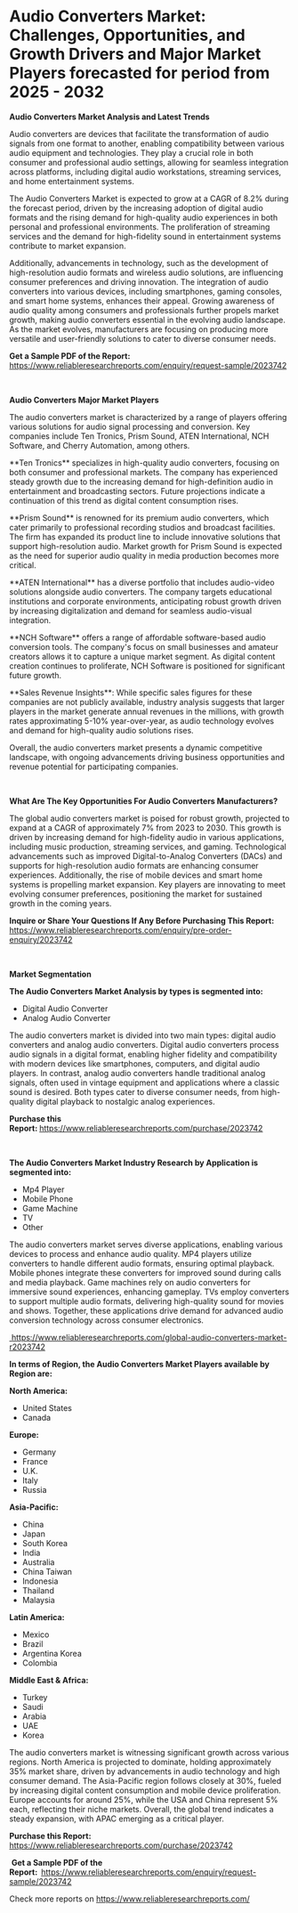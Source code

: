 <p><h1>Audio Converters Market: Challenges, Opportunities, and Growth Drivers and Major Market Players forecasted for period from 2025 - 2032</h1></p><p><strong>Audio Converters Market Analysis and Latest Trends</strong></p>
<p><p>Audio converters are devices that facilitate the transformation of audio signals from one format to another, enabling compatibility between various audio equipment and technologies. They play a crucial role in both consumer and professional audio settings, allowing for seamless integration across platforms, including digital audio workstations, streaming services, and home entertainment systems.</p><p>The Audio Converters Market is expected to grow at a CAGR of 8.2% during the forecast period, driven by the increasing adoption of digital audio formats and the rising demand for high-quality audio experiences in both personal and professional environments. The proliferation of streaming services and the demand for high-fidelity sound in entertainment systems contribute to market expansion. </p><p>Additionally, advancements in technology, such as the development of high-resolution audio formats and wireless audio solutions, are influencing consumer preferences and driving innovation. The integration of audio converters into various devices, including smartphones, gaming consoles, and smart home systems, enhances their appeal. Growing awareness of audio quality among consumers and professionals further propels market growth, making audio converters essential in the evolving audio landscape. As the market evolves, manufacturers are focusing on producing more versatile and user-friendly solutions to cater to diverse consumer needs.</p></p>
<p><strong>Get a Sample PDF of the Report:&nbsp;</strong> <a href="https://www.reliableresearchreports.com/enquiry/request-sample/2023742?utm_campaign=2463&utm_medium=2&utm_source=Github&utm_content=ia&utm_term=12022025&utm_id=audio-converters">https://www.reliableresearchreports.com/enquiry/request-sample/2023742</a></p>
<p>&nbsp;</p>
<p><strong>Audio Converters Major Market Players</strong></p>
<p><p>The audio converters market is characterized by a range of players offering various solutions for audio signal processing and conversion. Key companies include Ten Tronics, Prism Sound, ATEN International, NCH Software, and Cherry Automation, among others.</p><p>**Ten Tronics** specializes in high-quality audio converters, focusing on both consumer and professional markets. The company has experienced steady growth due to the increasing demand for high-definition audio in entertainment and broadcasting sectors. Future projections indicate a continuation of this trend as digital content consumption rises.</p><p>**Prism Sound** is renowned for its premium audio converters, which cater primarily to professional recording studios and broadcast facilities. The firm has expanded its product line to include innovative solutions that support high-resolution audio. Market growth for Prism Sound is expected as the need for superior audio quality in media production becomes more critical.</p><p>**ATEN International** has a diverse portfolio that includes audio-video solutions alongside audio converters. The company targets educational institutions and corporate environments, anticipating robust growth driven by increasing digitalization and demand for seamless audio-visual integration.</p><p>**NCH Software** offers a range of affordable software-based audio conversion tools. The company's focus on small businesses and amateur creators allows it to capture a unique market segment. As digital content creation continues to proliferate, NCH Software is positioned for significant future growth.</p><p>**Sales Revenue Insights**: While specific sales figures for these companies are not publicly available, industry analysis suggests that larger players in the market generate annual revenues in the millions, with growth rates approximating 5-10% year-over-year, as audio technology evolves and demand for high-quality audio solutions rises.</p><p>Overall, the audio converters market presents a dynamic competitive landscape, with ongoing advancements driving business opportunities and revenue potential for participating companies.</p></p>
<p>&nbsp;</p>
<p><strong>What Are The Key Opportunities For Audio Converters Manufacturers?</strong></p>
<p><p>The global audio converters market is poised for robust growth, projected to expand at a CAGR of approximately 7% from 2023 to 2030. This growth is driven by increasing demand for high-fidelity audio in various applications, including music production, streaming services, and gaming. Technological advancements such as improved Digital-to-Analog Converters (DACs) and supports for high-resolution audio formats are enhancing consumer experiences. Additionally, the rise of mobile devices and smart home systems is propelling market expansion. Key players are innovating to meet evolving consumer preferences, positioning the market for sustained growth in the coming years.</p></p>
<p><strong>Inquire or Share Your Questions If Any Before Purchasing This Report:</strong> <a href="https://www.reliableresearchreports.com/enquiry/pre-order-enquiry/2023742?utm_campaign=2463&utm_medium=2&utm_source=Github&utm_content=ia&utm_term=12022025&utm_id=audio-converters">https://www.reliableresearchreports.com/enquiry/pre-order-enquiry/2023742</a></p>
<p>&nbsp;</p>
<p><strong>Market Segmentation</strong></p>
<p><strong>The Audio Converters Market Analysis by types is segmented into:</strong></p>
<p><ul><li>Digital Audio Converter</li><li>Analog Audio Converter</li></ul></p>
<p><p>The audio converters market is divided into two main types: digital audio converters and analog audio converters. Digital audio converters process audio signals in a digital format, enabling higher fidelity and compatibility with modern devices like smartphones, computers, and digital audio players. In contrast, analog audio converters handle traditional analog signals, often used in vintage equipment and applications where a classic sound is desired. Both types cater to diverse consumer needs, from high-quality digital playback to nostalgic analog experiences.</p></p>
<p><strong>Purchase this Report:&nbsp;</strong><a href="https://www.reliableresearchreports.com/purchase/2023742?utm_campaign=2463&utm_medium=2&utm_source=Github&utm_content=ia&utm_term=12022025&utm_id=audio-converters">https://www.reliableresearchreports.com/purchase/2023742</a></p>
<p>&nbsp;</p>
<p><strong>The Audio Converters Market Industry Research by Application is segmented into:</strong></p>
<p><ul><li>Mp4 Player</li><li>Mobile Phone</li><li>Game Machine</li><li>TV</li><li>Other</li></ul></p>
<p><p>The audio converters market serves diverse applications, enabling various devices to process and enhance audio quality. MP4 players utilize converters to handle different audio formats, ensuring optimal playback. Mobile phones integrate these converters for improved sound during calls and media playback. Game machines rely on audio converters for immersive sound experiences, enhancing gameplay. TVs employ converters to support multiple audio formats, delivering high-quality sound for movies and shows. Together, these applications drive demand for advanced audio conversion technology across consumer electronics.</p></p>
<p><a href="https://www.reliableresearchreports.com/global-audio-converters-market-r2023742?utm_campaign=2463&utm_medium=2&utm_source=Github&utm_content=ia&utm_term=12022025&utm_id=audio-converters">&nbsp;https://www.reliableresearchreports.com/global-audio-converters-market-r2023742</a></p>
<p><strong>In terms of Region, the Audio Converters Market Players available by Region are:</strong></p>
<p>
    <p> <strong> North America: </strong>
        <ul>
            <li>United States</li>
            <li>Canada</li>
        </ul>
        </p> 
    <p> <strong> Europe: </strong>
        <ul>
            <li>Germany</li>
            <li>France</li>
            <li>U.K.</li>
            <li>Italy</li>
            <li>Russia</li>
        </ul>
        </p> 
    <p> <strong> Asia-Pacific: </strong>
        <ul>
            <li>China</li>
            <li>Japan</li>
            <li>South Korea</li>
            <li>India</li>
            <li>Australia</li>
            <li>China Taiwan</li>
            <li>Indonesia</li>
            <li>Thailand</li>
            <li>Malaysia</li>
        </ul>
        </p> 
    <p> <strong> Latin America: </strong>
        <ul>
            <li>Mexico</li>
            <li>Brazil</li>
            <li>Argentina Korea</li>
            <li>Colombia</li>
        </ul>
        </p> 
    <p> <strong> Middle East & Africa: </strong>
        <ul>
            <li>Turkey</li>
            <li>Saudi</li>
            <li>Arabia</li>
            <li>UAE</li>
            <li>Korea</li>
        </ul>
    </p>
    </p>
<p><p>The audio converters market is witnessing significant growth across various regions. North America is projected to dominate, holding approximately 35% market share, driven by advancements in audio technology and high consumer demand. The Asia-Pacific region follows closely at 30%, fueled by increasing digital content consumption and mobile device proliferation. Europe accounts for around 25%, while the USA and China represent 5% each, reflecting their niche markets. Overall, the global trend indicates a steady expansion, with APAC emerging as a critical player.</p></p>
<p><strong>Purchase this Report: </strong><a href="https://www.reliableresearchreports.com/purchase/2023742?utm_campaign=2463&utm_medium=2&utm_source=Github&utm_content=ia&utm_term=12022025&utm_id=audio-converters">https://www.reliableresearchreports.com/purchase/2023742</a></p>
<p>&nbsp;<strong>Get a Sample PDF of the Report:&nbsp;&nbsp;</strong><a href="https://www.reliableresearchreports.com/enquiry/request-sample/2023742?utm_campaign=2463&utm_medium=2&utm_source=Github&utm_content=ia&utm_term=12022025&utm_id=audio-converters">https://www.reliableresearchreports.com/enquiry/request-sample/2023742</a></p>
<p><strong></strong></p>
<p>Check more reports on <a href="https://www.reliableresearchreports.com/?utm_campaign=2463&utm_medium=2&utm_source=Github&utm_content=ia&utm_term=12022025&utm_id=audio-converters">https://www.reliableresearchreports.com/</a></p>